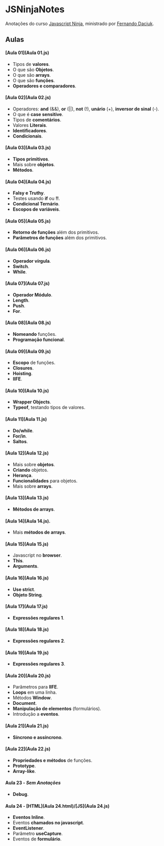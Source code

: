 # JSNinjaNotes
Anotações do curso [Javascript Ninja](http://blog.da2k.com.br/curso-javascript-ninja/), ministrado por [Fernando Daciuk](https://github.com/fdaciuk).

## Aulas
#### [Aula 01](Aula 01.js)
  * Tipos de __valores__.
  * O que são __Objetos__.
  * O que são __arrays__.
  * O que são __funções__.
  * __Operadores e comparadores__.

#### [Aula 02](Aula 02.js)
  * Operadores: __and__ (&&), __or__ (||), __not__ (!), __unário__ (+), __inversor de sinal__ (-).
  * O que é __case sensitive__.
  * Tipos de __comentários__.
  * Valores __Literais__.
  * __Identificadores__.
  * __Condicionais__.

#### [Aula 03](Aula 03.js)
  * __Tipos primitivos__.
  * Mais sobre __objetos__.
  * __Métodos__.

#### [Aula 04](Aula 04.js)
  * __Falsy e Truthy__.
  * Testes usando __if__ ou __!!__.
  * __Condicional Ternário__.
  * __Escopos de variáveis__.

#### [Aula 05](Aula 05.js)
  * __Retorno de funções__ além dos primitivos.
  * __Parâmetros de funções__ além dos primitivos.

#### [Aula 06](Aula 06.js)
  * __Operador vírgula__.
  * __Switch__.
  * __While__.

#### [Aula 07](Aula 07.js)
  * __Operador Módulo__.
  * __Length__.
  * __Push__.
  * __For__.

#### [Aula 08](Aula 08.js)
  * __Nomeando__ funções.
  * __Programação funcional__.

#### [Aula 09](Aula 09.js)
  * __Escopo__ de funções.
  * __Closures__.
  * __Hoisting__.
  * __IIFE__.

#### [Aula 10](Aula 10.js)
  * __Wrapper Objects__.
  * __Typeof__, testando tipos de valores.

#### [Aula 11](Aula 11.js)
  * __Do/while__.
  * __For/in__.
  * __Saltos__.

#### [Aula 12](Aula 12.js)
  * Mais sobre __objetos__.
  * __Criando__ objetos.
  * __Herança__.
  * __Funcionalidades__ para objetos.
  * Mais sobre __arrays__.

#### [Aula 13](Aula 13.js)
  * __Métodos de arrays__.

#### [Aula 14](Aula 14.js).
  * Mais __métodos de arrays__.

#### [Aula 15](Aula 15.js)
  * Javascript no __browser__.
  * __This__.
  * __Arguments__.

#### [Aula 16](Aula 16.js)
  * __Use strict__.
  * __Objeto String__.

#### [Aula 17](Aula 17.js)
  * __Expressões regulares 1__.

#### [Aula 18](Aula 18.js)
 * __Expressões regulares 2__.

#### [Aula 19](Aula 19.js)
 * __Expressões regulares 3__.

#### [Aula 20](Aula 20.js)
 * Parâmetros para __IIFE__.
 * __Loops__ em uma linha.
 * Métodos __Window__.
 * __Document__.
 * __Manipulação de elementos__ (formulários).
 * Introdução a __eventos__.

#### [Aula 21](Aula 21.js)
  * __Síncrono e assíncrono__.

#### [Aula 22](Aula 22.js)
  * __Propriedades e métodos__ de funções.
  * __Prototype__.
  * __Array-like__.

#### Aula 23 - *Sem Anotações*
  * __Debug__.

#### Aula 24 - [HTML](Aula 24.html)/[JS](Aula 24.js)
  * __Eventos Inline__.
  * Eventos __chamados no javascript__.
  * __EventListener__.
  * Parâmetro __useCapture__.
  * Eventos de __formulário__.
